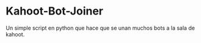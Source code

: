 # Kahoot-Bot-Joiner
Un simple script en python que hace que se unan muchos bots a la sala de kahoot.
